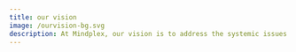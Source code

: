 ```yaml
---
title: our vision
image: /ourvision-bg.svg
description: At Mindplex, our vision is to address the systemic issues that currently plague both traditional and digital media. We firmly believe in the power of decentralization, democracy, and creativity in shaping the future of media. By leveraging blockchain and Al technologies, we are reshaping the landscape of media, fostering a decentralized ecosystem where transparency, authenticity, and inclusivity thrive.
---
```

